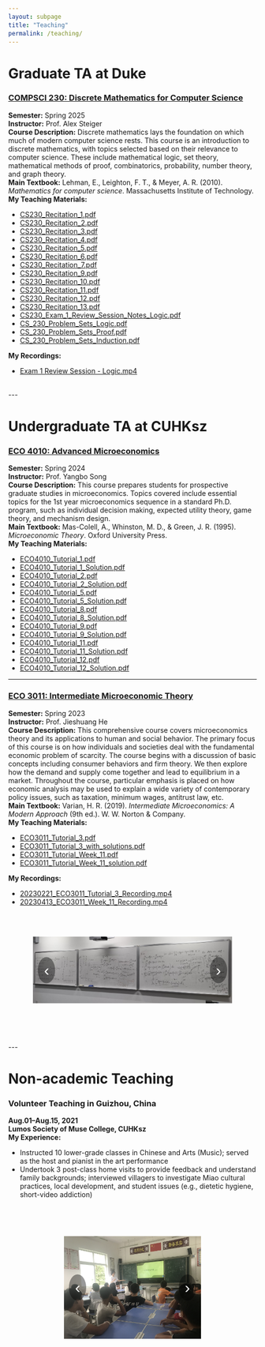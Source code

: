 ```yaml
---
layout: subpage
title: "Teaching"
permalink: /teaching/
---
```


# Graduate TA at Duke

### [COMPSCI 230: Discrete Mathematics for Computer Science](https://cs.duke.edu/courses/discrete-math-computer-science-1)
**Semester:** Spring 2025  
**Instructor:** Prof. Alex Steiger  
**Course Description:** Discrete mathematics lays the foundation on which much of modern computer science rests. This course is an introduction to discrete mathematics, with topics selected based on their relevance to computer science. These include mathematical logic, set theory, mathematical methods of proof, combinatorics, probability, number theory, and graph theory.  
**Main Textbook:** Lehman, E., Leighton, F. T., & Meyer, A. R. (2010). *Mathematics for computer science*. Massachusetts Institute of Technology.  
**My Teaching Materials:**  
- [CS230_Recitation_1.pdf](/files/teaching/cs230/CS230_Recitation_1.pdf)
- [CS230_Recitation_2.pdf](/files/teaching/cs230/CS230_Recitation_2.pdf)  
- [CS230_Recitation_3.pdf](/files/teaching/cs230/CS230_Recitation_3.pdf)  
- [CS230_Recitation_4.pdf](/files/teaching/cs230/CS230_Recitation_4.pdf)
- [CS230_Recitation_5.pdf](/files/teaching/cs230/CS230_Recitation_5.pdf)
- [CS230_Recitation_6.pdf](/files/teaching/cs230/CS230_Recitation_6.pdf)
- [CS230_Recitation_7.pdf](/files/teaching/cs230/CS230_Recitation_7.pdf)
- [CS230_Recitation_9.pdf](/files/teaching/cs230/CS230_Recitation_9.pdf)
- [CS230_Recitation_10.pdf](/files/teaching/cs230/CS230_Recitation_10.pdf)
- [CS230_Recitation_11.pdf](/files/teaching/cs230/CS230_Recitation_11.pdf)
- [CS230_Recitation_12.pdf](/files/teaching/cs230/CS230_Recitation_12.pdf)
- [CS230_Recitation_13.pdf](/files/teaching/cs230/CS230_Recitation_13.pdf)  
- [CS230_Exam_1_Review_Session_Notes_Logic.pdf](/files/teaching/cs230/CS230_Exam_1_Review_Session_Notes_Logic.pdf)  
- [CS_230_Problem_Sets_Logic.pdf](/files/teaching/cs230/CS_230_Problem_Sets_Logic.pdf)  
- [CS_230_Problem_Sets_Proof.pdf](/files/teaching/cs230/CS_230_Problem_Sets_Proof.pdf)  
- [CS_230_Problem_Sets_Induction.pdf](/files/teaching/cs230/CS_230_Problem_Sets_Induction.pdf)

**My Recordings:**
- [Exam 1 Review Session - Logic.mp4](https://drive.google.com/open?id=1TVX0XUG9HtLOCrelXNcw_z2kdcH_SUzo&usp=drive_copy)


<br>
---

# Undergraduate TA at CUHKsz

### [ECO 4010: Advanced Microeconomics](https://www.cuhk.edu.cn/en/course/8049)
**Semester:** Spring 2024  
**Instructor:** Prof. Yangbo Song  
**Course Description:** This course prepares students for prospective graduate studies in microeconomics. Topics covered include essential topics for the 1st year microeconomics sequence in a standard Ph.D. program, such as individual decision making, expected utility theory, game theory, and mechanism design.  
**Main Textbook:** Mas-Colell, A., Whinston, M. D., & Green, J. R. (1995). *Microeconomic Theory*. Oxford University Press.  
**My Teaching Materials:**  
- [ECO4010_Tutorial_1.pdf](/files/teaching/eco4010/ECO4010_Tutorial_1.pdf)  
- [ECO4010_Tutorial_1_Solution.pdf](/files/teaching/eco4010/ECO4010_Tutorial_1_Solution.pdf)  
- [ECO4010_Tutorial_2.pdf](/files/teaching/eco4010/ECO4010_Tutorial_2.pdf)  
- [ECO4010_Tutorial_2_Solution.pdf](/files/teaching/eco4010/ECO4010_Tutorial_2_Solution.pdf)  
- [ECO4010_Tutorial_5.pdf](/files/teaching/eco4010/ECO4010_Tutorial_5.pdf)  
- [ECO4010_Tutorial_5_Solution.pdf](/files/teaching/eco4010/ECO4010_Tutorial_5_Solution.pdf)  
- [ECO4010_Tutorial_8.pdf](/files/teaching/eco4010/ECO4010_Tutorial_8.pdf)  
- [ECO4010_Tutorial_8_Solution.pdf](/files/teaching/eco4010/ECO4010_Tutorial_8_Solution.pdf)  
- [ECO4010_Tutorial_9.pdf](/files/teaching/eco4010/ECO4010_Tutorial_9.pdf)  
- [ECO4010_Tutorial_9_Solution.pdf](/files/teaching/eco4010/ECO4010_Tutorial_9_Solution.pdf)  
- [ECO4010_Tutorial_11.pdf](/files/teaching/eco4010/ECO4010_Tutorial_11.pdf)  
- [ECO4010_Tutorial_11_Solution.pdf](/files/teaching/eco4010/ECO4010_Tutorial_11_Solution.pdf)  
- [ECO4010_Tutorial_12.pdf](/files/teaching/eco4010/ECO4010_Tutorial_12.pdf)  
- [ECO4010_Tutorial_12_Solution.pdf](/files/teaching/eco4010/ECO4010_Tutorial_12_Solution.pdf)  

---

### [ECO 3011: Intermediate Microeconomic Theory](https://www.cuhk.edu.cn/en/course/8049)
**Semester:** Spring 2023  
**Instructor:** Prof. Jieshuang He  
**Course Description:** This comprehensive course covers microeconomics theory and its applications to human and social behavior. The primary focus of this course is on how individuals and societies deal with the fundamental economic problem of scarcity. The course begins with a discussion of basic concepts including consumer behaviors and firm theory. We then explore how the demand and supply come together and lead to equilibrium in a market. Throughout the course, particular emphasis is placed on how economic analysis may be used to explain a wide variety of contemporary policy issues, such as taxation, minimum wages, antitrust law, etc.  
**Main Textbook:** Varian, H. R. (2019). *Intermediate Microeconomics: A Modern Approach* (9th ed.). W. W. Norton & Company.  
**My Teaching Materials:**  
- [ECO3011_Tutorial_3.pdf](/files/teaching/eco3011/ECO3011_Tutorial_3.pdf)  
- [ECO3011_Tutorial_3_with_solutions.pdf](/files/teaching/eco3011/ECO3011_Tutorial_3_with_solutions.pdf)  
- [ECO3011_Tutorial_Week_11.pdf](/files/teaching/eco3011/ECO3011_Tutorial_Week_11.pdf)  
- [ECO3011_Tutorial_Week_11_solution.pdf](/files/teaching/eco3011/ECO3011_Tutorial_Week_11_solution.pdf)

**My Recordings:**  
- [20230221_ECO3011_Tutorial_3_Recording.mp4](https://drive.google.com/open?id=1bP6eFCCxmWsu9j02X_Ubpa5XNFAj6Fvj&usp=drive_copy)  
- [20230413_ECO3011_Week_11_Recording.mp4](https://drive.google.com/open?id=1UxdqXKgW7oT_H8e-thNG6tjDBCfKgB9U&usp=drive_copy)  


<div class="photo-slider wide">
  <div class="track">
    <img src="/files/teaching/teaching2.jpg" alt="wide photo 1">
    <img src="/files/teaching/teaching3.jpg" alt="wide photo 2">
  </div>

  <!-- 左右箭头 -->
  <button class="arrow left"
          onclick="this.parentElement.querySelector('.track').scrollBy({left:-700,behavior:'smooth'})">‹</button>
  <button class="arrow right"
          onclick="this.parentElement.querySelector('.track').scrollBy({left:700,behavior:'smooth'})">›</button>
</div>

<style>
  /* 基础与之前一致 */
  .photo-slider{ position:relative; margin:20px auto; }
  .photo-slider .track{
    display:flex; overflow-x:auto; scroll-behavior:smooth;
    scroll-snap-type:x mandatory; -webkit-overflow-scrolling:touch;
    align-items:center; gap:10px;
  }
  .photo-slider .track::-webkit-scrollbar{ display:none; }
  .photo-slider .track{ -ms-overflow-style:none; scrollbar-width:none; }

  /* 默认高度 */
  .photo-slider img{
    flex:0 0 auto;
    height:300px;
    width:auto;
    object-fit:contain;
    border-radius:6px;
    user-select:none;
    scroll-snap-align:center;
  }

  /* 专门给“扁的”加一个样式 */
  .photo-slider.wide{ max-width:80%; }
  .photo-slider.wide img{ height:220px; }  /* 调矮 */
  
  .photo-slider .arrow{
    position:absolute; top:50%; transform:translateY(-50%);
    font-size:2rem; background:rgba(0,0,0,.4); color:#fff; border:none;
    border-radius:50%; padding:8px 12px; cursor:pointer; z-index:10; user-select:none;
  }
  .photo-slider .arrow.left{ left:10px; }
  .photo-slider .arrow.right{ right:10px; }

  @media (max-width:768px){
    .photo-slider.wide{ max-width:96%; }
    .photo-slider.wide img{ height:160px; }
  }
</style>



<br>
---

# Non-academic Teaching

### Volunteer Teaching in Guizhou, China
**Aug.01–Aug.15, 2021**  
**Lumos Society of Muse College, CUHKsz**  
**My Experience:**  
- Instructed 10 lower-grade classes in Chinese and Arts (Music); served as the host and pianist in the art performance  
- Undertook 3 post-class home visits to provide feedback and understand family backgrounds; interviewed villagers to investigate Miao cultural practices, local development, and student issues (e.g., dietetic hygiene, short-video addiction)


<div class="photo-slider">
  <div class="track">
    <img class="slide" src="/files/teaching/volunteer/1.jpg" alt="1">
    <img class="slide" src="/files/teaching/volunteer/2.jpg" alt="2">
    <img class="slide" src="/files/teaching/volunteer/3.png" alt="3">
    <img class="slide" src="/files/teaching/volunteer/4.png" alt="4">
    <img class="slide" src="/files/teaching/volunteer/5.png" alt="5">
    <img class="slide" src="/files/teaching/volunteer/0.jpg" alt="0">
    <img class="slide" src="/files/teaching/volunteer/6.jpg" alt="6">
    <img class="slide" src="/files/teaching/volunteer/7.jpg" alt="7">
    <img class="slide" src="/files/teaching/volunteer/8.jpg" alt="8">
  </div>

  <!-- 改这里 -->
  <button class="arrow left"  onclick="sliderNav(this,'prev')">‹</button>
  <button class="arrow right" onclick="sliderNav(this,'next')">›</button>
</div>

<style>
  .photo-slider{ position:relative; max-width:55%; margin:20px auto; }
  .photo-slider .track{
    display:flex; gap:10px; overflow-x:auto;
    scroll-behavior:smooth;
    scroll-snap-type:x mandatory;      /* 开启停靠 */
    -webkit-overflow-scrolling:touch;
    -ms-overflow-style:none; scrollbar-width:none;
  }
  .photo-slider .track::-webkit-scrollbar{ display:none; }

  .photo-slider img.slide{
    flex:0 0 auto;
    height:320px; width:auto; max-width:100%;
    object-fit:contain; border-radius:6px; user-select:none;
    scroll-snap-align:center;           /* 居中停靠 */
    scroll-snap-stop:always;            /* 防止跳过 */
  }

  .photo-slider .arrow{
    position:absolute; top:50%; transform:translateY(-50%);
    font-size:2rem; background:rgba(0,0,0,.4); color:#fff;
    border:none; border-radius:50%; padding:8px 12px; cursor:pointer; z-index:10;
  }
  .photo-slider .arrow.left{ left:10px; }
  .photo-slider .arrow.right{ right:10px; }

  @media (max-width:768px){
    .photo-slider{ max-width:90%; }
    .photo-slider img.slide{ height:220px; }
  }
</style>

<script>
  function sliderNav(btn, dir){
    const slider = btn.parentElement;
    const track  = slider.querySelector('.track');
    const slides = Array.from(track.querySelectorAll('.slide'));

    // 找到当前最靠近视口中心的那张
    const center = track.scrollLeft + track.clientWidth/2;
    let idx = 0, best = Infinity;
    slides.forEach((s,i)=>{
      const mid = s.offsetLeft + s.offsetWidth/2;
      const d = Math.abs(mid - center);
      if (d < best){ best = d; idx = i; }
    });

    const target = dir === 'next' ? Math.min(idx+1, slides.length-1)
                                  : Math.max(idx-1, 0);

    slides[target].scrollIntoView({behavior:'smooth', inline:'center', block:'nearest'});
  }
</script>




